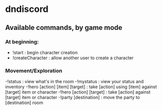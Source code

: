 # dndiscord
## Available commands, by game mode

### At beginning:
- !start : begin character creation
- !createCharacter : allow another user to create a character

### Movement/Exploration
-!status : view what's in the room
-!mystatus : view your status and inventory
-!hero [action] [item] [target] : take [action] using [item] against [target] item or character
-!hero [action] [target] : take [action] against [target] item or character
-!party [destination] : move the party to [destination] room

